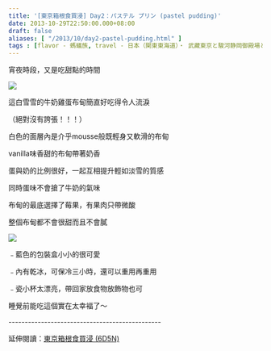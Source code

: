 ```yaml
---
title: '[東京箱根食買浸] Day2：パステル プリン (pastel pudding)'
date: 2013-10-29T22:50:00.000+08:00
draft: false
aliases: [ "/2013/10/day2-pastel-pudding.html" ]
tags : [flavor - 螞蟻族, travel - 日本（関東東海道）・ 武藏東京と駿河静岡御殿場と相模神奈川箱根]
---
```


宵夜時段，又是吃甜點的時間  

[![](https://2.bp.blogspot.com/-NmBcuAn9cRA/XCRmBAP4ZcI/AAAAAAAACKE/D6ujUq028SQLFMJKHn6LmIh8zLPwGJabQCLcBGAs/s640/6.jpg)](https://2.bp.blogspot.com/-NmBcuAn9cRA/XCRmBAP4ZcI/AAAAAAAACKE/D6ujUq028SQLFMJKHn6LmIh8zLPwGJabQCLcBGAs/s1600/6.jpg)

這白雪雪的牛奶雞蛋布甸簡直好吃得令人流淚

（絕對沒有誇張！！！）

白色的面層內是介乎mousse般既輕身又軟滑的布甸

vanilla味香甜的布甸帶著奶香

蛋與奶的比例很好，一起互相提升輕如淡雪的質感

同時蛋味不會搶了牛奶的氣味

布甸的最底選擇了莓果，有果肉只帶微酸

整個布甸都不會很甜而且不會膩

  

[![](https://3.bp.blogspot.com/-_uogoP7Mj-A/XCRmIA0kFfI/AAAAAAAACKI/PHsgNugABiM7-M2MJGr4FKAd2Sml0rJwQCLcBGAs/s640/7.jpg)](https://3.bp.blogspot.com/-_uogoP7Mj-A/XCRmIA0kFfI/AAAAAAAACKI/PHsgNugABiM7-M2MJGr4FKAd2Sml0rJwQCLcBGAs/s1600/7.jpg)

  

﹣藍色的包裝盒小小的很可愛

﹣內有乾冰，可保冷三小時，還可以重用再重用

﹣瓷小杯太漂亮，帶回家放食物放飾物也可

  

  

  

睡覺前能吃這個實在太幸褔了～  
  
\-----------------------------------------------  
  
延伸閱讀：[東京箱根食買浸 (6D5N)](http://www.hidie.net/2013/11/6d5n.html)